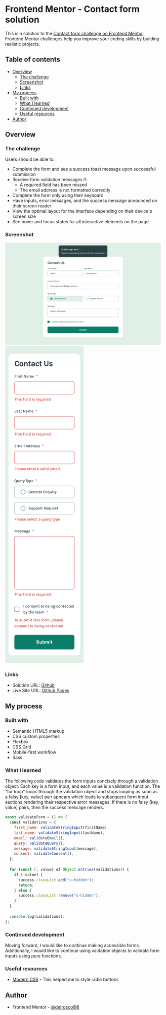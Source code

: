 # Frontend Mentor - Contact form solution

This is a solution to the [Contact form challenge on Frontend Mentor](https://www.frontendmentor.io/challenges/contact-form--G-hYlqKJj). Frontend Mentor challenges help you improve your coding skills by building realistic projects.

## Table of contents

- [Overview](#overview)
  - [The challenge](#the-challenge)
  - [Screenshot](#screenshot)
  - [Links](#links)
- [My process](#my-process)
  - [Built with](#built-with)
  - [What I learned](#what-i-learned)
  - [Continued development](#continued-development)
  - [Useful resources](#useful-resources)
- [Author](#author)

## Overview

### The challenge

Users should be able to:

- Complete the form and see a success toast message upon successful submission
- Receive form validation messages if:
  - A required field has been missed
  - The email address is not formatted correctly
- Complete the form only using their keyboard
- Have inputs, error messages, and the success message announced on their screen reader
- View the optimal layout for the interface depending on their device's screen size
- See hover and focus states for all interactive elements on the page

### Screenshot

![](./screenshots/desktop.png)
![](./screenshots/mobile.png)

### Links

- Solution URL: [Github](https://github.com/delroscol98/signup-form)
- Live Site URL: [Github Pages](https://delroscol98.github.io/signup-form/)

## My process

### Built with

- Semantic HTML5 markup
- CSS custom properties
- Flexbox
- CSS Grid
- Mobile-first workflow
- Sass

### What I learned

The following code validates the form inputs concisely through a validation object. Each key is a form input, and each value is a validation function. The "for loop" loops through the validation object and stops looping as soon as a falsy [key, value] pair appears which leads to subsequent form input sections rendering their respective error messages. If there is no falsy [key, value] pairs, then the success message renders.

```js
const validateForm = () => {
  const validations = {
    first_name: validateStringInput(firstName),
    last_name: validateStringInput(lastName),
    email: validateEmail(),
    query: validateQuery(),
    message: validateStringInput(message),
    consent: validateConsent(),
  };

  for (const [, value] of Object.entries(validations)) {
    if (!value) {
      success.classList.add("u-hidden");
      return;
    } else {
      success.classList.remove("u-hidden");
    }
  }

  console.log(validations);
};
```

### Continued development

Moving forward, I would like to continue making accessible forms. Additionally, I would like to continue using valdation objects to validate form inputs using pure functions.

### Useful resources

- [Modern CSS](https://moderncss.dev/pure-css-custom-styled-radio-buttons/) - This helped me to style radio buttons

## Author

- Frontend Mentor - [@delroscol98](https://www.frontendmentor.io/profile/delroscol98)
